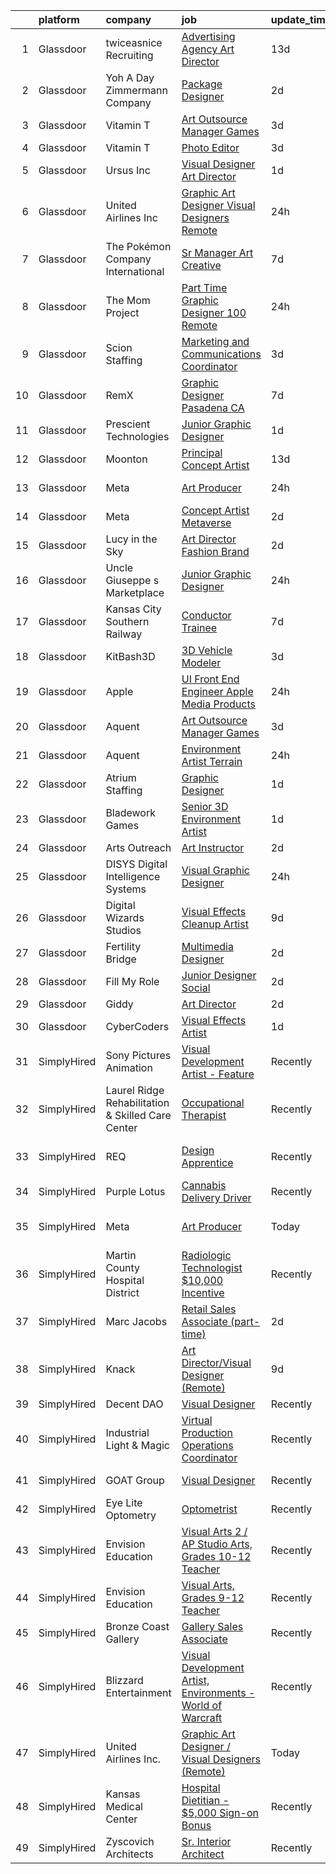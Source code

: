 

|    | platform    | company                                           | job                                                                                                                                                                                                                                                                                                                                                                                                                                                                                                                                                                                                                                                                                                                                                                                                                                                                                                                                                                                                                                                                                                                                                                                                                                                                                                                                                                                                                                                           | update_time   | location                   |
|---:|:------------|:--------------------------------------------------|:--------------------------------------------------------------------------------------------------------------------------------------------------------------------------------------------------------------------------------------------------------------------------------------------------------------------------------------------------------------------------------------------------------------------------------------------------------------------------------------------------------------------------------------------------------------------------------------------------------------------------------------------------------------------------------------------------------------------------------------------------------------------------------------------------------------------------------------------------------------------------------------------------------------------------------------------------------------------------------------------------------------------------------------------------------------------------------------------------------------------------------------------------------------------------------------------------------------------------------------------------------------------------------------------------------------------------------------------------------------------------------------------------------------------------------------------------------------|:--------------|:---------------------------|
|  1 | Glassdoor   | twiceasnice Recruiting                            | [Advertising Agency Art Director](https://www.glassdoor.com/partner/jobListing.htm?pos=117&ao=1110586&s=58&guid=0000018290d796c5bcd5f8cbd26f38f8&src=GD_JOB_AD&t=SR&vt=w&ea=1&cs=1_079f8097&cb=1660287424649&jobListingId=1008037743719&cpc=39A4E8CE329AB187&jrtk=3-0-1ga8df5n6ii1f801-1ga8df5nj2heq000-00c98e8fa3648e20--6NYlbfkN0AIiLXtwtv0BDns9BiY4ItblantFozdL6jLmLxNvS8mvn1ldsy0jlMz0zzKQLMJlE01Mg_fVyKu5_k4U0AOrK2-KBYE1oiYSgPKMhJ7BB5MjsviJVvmyBhK6_U6xHLO_PGk0yWxUXJgKwwlNwq4X7Id9IxDjc_cg1_fHiaU7oQ6Ui8lMyFnavqrhbsgu-I6rejo_Z3qx4kILq40TGKMMq3Zqa4qssC7Lz4yGDSlIn_viz4oZqfvt_lCT0nKtoxCpZvPdpZfRmH6N2sECbE_SlTFOborV_jlTXheI3LZpJiR8dGcDKuZjwz-bsnVSL6-p7nZoCF1drrNjQVEGmYUwdEWyKs4wELlSn3x396rthzUKzvhMdiRmUhqDvIxyUIJxgTHluX5KDSLRQVj0UhzB61p4Kyj4KuOZd80ZmoEWs3v_SgGS8M6sKiWfpAE8HRJOBmonIKmCBKCv2Pft17iUZzM5BNRWuqazOORt4uUHXkNDZgGXCb7sRtnscP26Hl7v8_lQ2fKeGFKIk4cPchHC9aktZUGKkLPLe4%3D)                                                                                                                                                                                                                                                                                                                                                                                                                                                                                                                                                      | 13d           | Atlanta, GA                |
|  2 | Glassdoor   | Yoh  A Day   Zimmermann Company                   | [Package Designer](https://www.glassdoor.com/partner/jobListing.htm?pos=119&ao=1110586&s=58&guid=0000018290d796c5bcd5f8cbd26f38f8&src=GD_JOB_AD&t=SR&vt=w&ea=1&cs=1_5d7fbcf7&cb=1660287424649&jobListingId=1008063507161&cpc=1160948BCBA38B5B&jrtk=3-0-1ga8df5n6ii1f801-1ga8df5nj2heq000-dc7e1a1397b199e1--6NYlbfkN0Ae6Qmv8rNb3d5rEsMPL_plhvilYeiJERi7JqghURwQ9bq2mHgMGRGP2iYP1nqVQ_CAH4CA0v5ImKACkfOVwmRt4ZP_yKkrYQvG-WgEjznhn_VDpWqLt9aNw_v_TZNj6iwxRLgp22h8quajIuiYsucJZtbTgOZFKvuC8jT-JHljWHHK7U0zAEt_oqtECmpyjduJF57SKo8hIm_c2vuxdWYSvpJYAjyjmZhPY9Ga0QQbATVcX95Vs-15_4zqhrBPjLxsQ0wOP0OwWMOPnUAe87zm_XRdgqhk280xkkqGqXBo_au8XydLzsonucfxfeN7VxF12_hFsE84SA9IZkBACVyj2BkJHTXKJYJNwGAaMpw9Aw0dMVTK1dyK2Q62Bd7_0YQAgJbGz9MlwPx4bTAqEpp3J71tpIzPKcAQVdJlqivvOf1sKVUHjQWZ3kyJMGYaaE-SoD82W6ZTBKomub8-DZWopq50UvWHBs94_TrdSpojdw%3D%3D)                                                                                                                                                                                                                                                                                                                                                                                                                                                                                                                                                                                                                       | 2d            | Burbank, CA                |
|  3 | Glassdoor   | Vitamin T                                         | [Art Outsource Manager   Games](https://www.glassdoor.com/partner/jobListing.htm?pos=124&ao=1110586&s=58&guid=0000018290d796c5bcd5f8cbd26f38f8&src=GD_JOB_AD&t=SR&vt=w&cs=1_041d6e1d&cb=1660287424650&jobListingId=1008061068228&cpc=334ABAF5D42DC775&jrtk=3-0-1ga8df5n6ii1f801-1ga8df5nj2heq000-21c5ffe527b80306--6NYlbfkN0DMrcEu7yrtATojKJA7cEzGQ3FdRGWLh0CZQInL4ECGI6k5tN82kdM0OKoro5eXmjrGF-Jw0OMVxs-gr_y1JsIWFMXRKktrHRY5XYeNPA_VGrkwdvqV1pmQBbCjQPgJxmVO80Z05Yy59AMutwXgxt022S4Ql4yL60uU4Aw1Rh4Mnaq6jayL71KRwX7FhWbex9XpzdmliLLS-VGsQmeSAcOx9FCJ0lJMsxwnaJZzA5brcqU8A_9c2LIHKmdKUCtaOEBCjab43LceSMwPs3y_2r_xw7B_dJ6K3km6Wa6FzjE4EG_LTnaSRjirT2wCmQcwsFU3PlDOyjHSEgrWZmrPIEwPd_K3o3nIpo4C97ASjR_KlAAYhXyTHnPJ7gywlzio6iriPekXh-vWYV0viEMk5lubVMlFr5Ll49jd8ZCE4lxNJi0twOpvBeCPEs7qqMZw4zNGJMHxWyLZXEF8B0_ydfPRD-mRHg9nVvs%3D)                                                                                                                                                                                                                                                                                                                                                                                                                                                                                                                                                                                                                             | 3d            | Remote                     |
|  4 | Glassdoor   | Vitamin T                                         | [Photo Editor](https://www.glassdoor.com/partner/jobListing.htm?pos=122&ao=1110586&s=58&guid=0000018290d796c5bcd5f8cbd26f38f8&src=GD_JOB_AD&t=SR&vt=w&cs=1_15c12964&cb=1660287424650&jobListingId=1008061068238&cpc=334ABAF5D42DC775&jrtk=3-0-1ga8df5n6ii1f801-1ga8df5nj2heq000-874afe6cf91cccfb--6NYlbfkN0DMrcEu7yrtATojKJA7cEzGQ3FdRGWLh0CZQInL4ECGI6k5tN82kdM0OKoro5eXmjrGF-Jw0OMVxg8Afij6QGCv8rOl_5hERB7E-cEdOhJDpHdWHsr8XV8aon0c51D7KI9rCBIhWLdNvq0M6HIeN94BXgR-uxB7A_HEOuiK45prPD3cf5t7jxt5YwAiqHWW2d7XCLJBxP1u1iCyGg-hsDmjkyLdUmN1hcrrHBv2QBIaLrK3bk9YrK0IYNCDQuHAH46KzwGrt79O2mZ-MeXIYwvEhiHWYWhJkdqMX-f0V5UyvhVM6IehH1ynuYx122AJ_NMF9aP_Kxv3Uq-d-D2rgBgBg9is-uBkYxK5SfuOj7BxmXDD-38T9gVHx9Z1iyb_QhuE5pZkCS6nstR--Fcfna6noohTeXRmz9LOh6rjT6iJcZSu_YpxNd6Fo3wXdncw6sshORP98-kOTzByrcqqleYz5myvOMbYFb8%3D)                                                                                                                                                                                                                                                                                                                                                                                                                                                                                                                                                                                                                                              | 3d            | Remote                     |
|  5 | Glassdoor   | Ursus  Inc                                        | [Visual Designer   Art Director](https://www.glassdoor.com/partner/jobListing.htm?pos=112&ao=1110586&s=58&guid=0000018290d796c5bcd5f8cbd26f38f8&src=GD_JOB_AD&t=SR&vt=w&ea=1&cs=1_a40aa515&cb=1660287424648&jobListingId=1008065843940&cpc=47CFDC01B3F81FAC&jrtk=3-0-1ga8df5n6ii1f801-1ga8df5nj2heq000-4625bd54921741d6--6NYlbfkN0CT8vBT9H5mqECx2dfLV_FONLPDKpIRssxVwtj05Tmm4rA5I0VNOPdM1oYsK66ov5rR-0llSTGPp7A0MuXqOESjJOYDoyszYhL5hevKc6aJI-8zFdopCCHYxAjiNc6fCTmDxk_9CQhZLa4Mjo8YTYTXE-rjr3tqI_e9km63Kf_7W1EAsBZqyC9tu-dSHS21xu6IwyIOmZcKwj3yFswXqjAWZIJEbZKyTYJrAI9B_K5P9tLEhWFIvRIZtVujLHGW_yZZIdh5ZECQF3TOlpjKUNlamMzU6Cu1iK0o-uR4R5xydMxXG-9mwJX2yGSovpWot806F-3Or3B3kzlzmbk4pLrv-X9Xb1RT_LUr-yTrIjpqRLMB9gFVetqYP51CRqwrlCYxGSHPjYsO_yzuNGBwlUFDUWMQcGyK34vIZkE_9znCdVZKysAHUR5d30XmnP68LkeeVg-a5NQ-OIaT60UR312s4kDfxgxTLVf5604FL2FAm0gHQQUL3JnZ7BIeP2zooBilf8BtF6LD3IsD8YLSGz6MwJHxhobyqMC5OhrYL7Y-uSlgTfsz5g3KNaJsN5uqw_nVLfnfNBWBjH_3eqVDOxK29pKnSCsIzSeH8F_8SVv9vWZA1N4PqryLxafISZkBU-BC2g-dG_j353qpcciIi6hFpp58D9RzkqPM8JOq9d6XrAKgtAtWByI2dVyewoViTuXrN09Xg5dQ2KWP2aBb1VFxD5Xbk8UvdhtDV682fRSrIwyczWzk1R37BylMp3NHEjDDgszerOBr9Voa8ZbeCoPfcWJxbrMaBdSezKtOjzz9RT2Y7iT2U7FhBYXbG_YyUZzcWi0ZzpzdmVc9QRjh8ci3xZxaM13qaEXhWv_3y7EOxQBlTMifgoIsXeZ9FLFr7tuTDe4EKYETe4gYH5XtrE5FatPRnklRglTWE3nqujIZ0hoQpW5vzuwyqbhUFO12VLbNN1rjHALQhdS9gRfqq5nIJ2L6PfZNPvM0fEwld1u_U7GnImm5FBbH-wgoXh-Em8o%3D)                                                       | 1d            | Berkeley, CA               |
|  6 | Glassdoor   | United Airlines Inc                               | [Graphic Art Designer   Visual Designers  Remote ](https://www.glassdoor.com/partner/jobListing.htm?pos=128&ao=1136043&s=58&guid=0000018290d796c5bcd5f8cbd26f38f8&src=GD_JOB_AD&t=SR&vt=w&ea=1&cs=1_fa7ab05b&cb=1660287424650&jobListingId=1008067670253&jrtk=3-0-1ga8df5n6ii1f801-1ga8df5nj2heq000-d42b3a0fd846792c-)                                                                                                                                                                                                                                                                                                                                                                                                                                                                                                                                                                                                                                                                                                                                                                                                                                                                                                                                                                                                                                                                                                                                        | 24h           | Chattanooga, TN            |
|  7 | Glassdoor   | The Pokémon Company International                 | [Sr  Manager  Art   Creative](https://www.glassdoor.com/partner/jobListing.htm?pos=109&ao=1110586&s=58&guid=0000018290d796c5bcd5f8cbd26f38f8&src=GD_JOB_AD&t=SR&vt=w&cs=1_5a47c2b5&cb=1660287424647&jobListingId=1008053770742&cpc=C891152315FA1AD8&jrtk=3-0-1ga8df5n6ii1f801-1ga8df5nj2heq000-579e1f21924cc107--6NYlbfkN0CsgUO0V2fSZxJANSxJiftVXeq1wpG4BxYFHzXoW0hPJnnKXvOitF3aOGGKDfgwzkQdk2jlmXp09wnn9CnnJb2WVP4ytZ9SPtf_VdGPE3FDa6oTvbYjF2CJamC3aezTsVi75tMGDDynbx_NBcInGV_KpJBkZjS89MSN3wDJN_cQdh7VJXH1k-BGeiNickPnC27FXOEt-OrTpICtav_b0vTwI0eS6bnnwYfMvs9Y4ErrYEfXDax9ST1IQsn6ajFwkrIA6juGg_YoAWvwlJLmIJb_6oK3QFPOlmfGb2etDjRD3VLmr6UW8Ae2xwBg6cI1GMTxrJim10subh_90Y6EX_TYWUzaKdlMID4qsMyMK2Pww_h_22L-qr1xSW0EGpaM8tMx24nTzNPGb41eszjtEq0b5Djp8MCI55-2p4l9Cra-MpPAxYSpYOLSkThLi1m6hu1fQJBK2rO7GuLu9A1oJOVnUrm8NQwAzSbs5q43Dih4pvJHNW7xdKMXFY93j4_N0zUQ6SV3MaSR1M-i19BHuNlt8VavAYfLpbu07FcRxkORkNeIYBJMV_nXRHu_M4VEByAWtC5lka3ee3IV3zlE8LmFDrYXz9hcKgDAGkPfWG81ZWQOpAHRXJaaMob5U5JD63Bh-s12Muwl9hZj1UE_xQHBSPSaO19BNrJGhIbsmzWkRJkVQBtqOLqARf9sKYn-1x6p-uD7fFkbRtiQQ9xmjMx7TCyfO2Xn7m71Wsv4wWf5tNfu6-gUxArD8hNGY5NGnRASHtNonCUk6GSe6P52FWhReOQ0rS4jXxVJCnMto8N9hATDMuukqOkW6HMdOs53na_rVFc7QSUY41d9ygimiG33g8qDMXXVdLSCVI4AoJUATM4kW8ewWH1Pmy_i2p_750xfHJNB5ES1PQ_uBoLvcOXqoXXTQ9QQzznsg0BZQdqUWA%3D%3D)                                                                                                                                                 | 7d            | Seattle, WA                |
|  8 | Glassdoor   | The Mom Project                                   | [Part Time Graphic Designer  100  Remote ](https://www.glassdoor.com/partner/jobListing.htm?pos=107&ao=1110586&s=58&guid=0000018290d796c5bcd5f8cbd26f38f8&src=GD_JOB_AD&t=SR&vt=w&cs=1_f1361248&cb=1660287424646&jobListingId=1008067657395&cpc=C19BE7EA145E205E&jrtk=3-0-1ga8df5n6ii1f801-1ga8df5nj2heq000-e61e7cc1126e62d9--6NYlbfkN0BDp_epf89aHDQhKpPegNJQ_ldQpEFZQsM9OcONMGxWx6pU56EKHF58QjVdAUvn2gWvOZvBTv2yW-LU-1D-h6sJqk9PZEhgMGCg2UJ1DDRA8SVtCNu_i1CSLTDRV-eDJgsxibdvXJADl1snA189JHqtYhQgG4VasDvifA3_j2f4HFjRiTJVnOhfAys0YVdAxUDVtmk2notINsAiCxKwMPHffGf-DWIZs58M4nMSXakzp_LxZQOYQRSbbMprgrpNZv_urwoYOlBPB4UNYYmTdFqOEEEW2b8J7RwFv_FPF4tvMliVWEOCHzrT4l7KjFOLIChF8KpUkUdkBw7neW1r9rh-bVoC8tdVkbQQs7k25jmQfeZO_eVRZaRdIRMTSUAhQ4C3LrpSlHz_wP6Wg3SgoiL8RNwfPxcSpgZeoW_VxQIXCnboWnzir6zbKsLQDKhFwUGDZGbhPJTETwRhsx_T1IeRYlrj9yFIyM0PCEHgwgSPvgM4t_D3V1VZRgCYV4rO5TpsGSx8v0JxVkhj0ZYvHMqYiGP-G2umyW1QgBWu1L9QC-7kJ22K3UW-UTyf-II8TCtTdBJabJdDdA%3D%3D)                                                                                                                                                                                                                                                                                                                                                                                                                                                                                                    | 24h           | Remote                     |
|  9 | Glassdoor   | Scion Staffing                                    | [Marketing and Communications Coordinator](https://www.glassdoor.com/partner/jobListing.htm?pos=120&ao=1110586&s=58&guid=0000018290d796c5bcd5f8cbd26f38f8&src=GD_JOB_AD&t=SR&vt=w&ea=1&cs=1_de493186&cb=1660287424650&jobListingId=1008060633181&cpc=4F748F1840550ABC&jrtk=3-0-1ga8df5n6ii1f801-1ga8df5nj2heq000-587d42f101cd9758--6NYlbfkN0AxNjU9wWOnkzYrjpAN9mGGJnqCtvXlnsxswceXA4p8an2D04VsVZ0tmrQH_vfnp6HK8izQLwFoafjXSKfsbPHmGwD4EU4Rjklv1TeEXyU0KURcv0pRMTMG68MVr_jyuJLyKksGis0fpIR8iSkSLEs7C4L7QJBdIAzRQLSaYZQmfsJe7seukpmz30UO4VH8VxDwY7nWjQlfi936fExusotNzGOz5fwaMXXVOdDTI12F6mrMnBMrNsrlMOLRw-BVVuAZGiXnA-zd3TgLNtt3bvRpkrbIb7BYR1NjO0DCJSB-wkTETOybCB24O5zKnO1vHGvLbBe5a99XM-cabcbmekRx6jrWrljCd-hVfPkVdcXMLGKgU0y8vvJ2BKvNzfHR_bb_0w9tG56xkKe9FO6-pbaN1z3MUGSnTXLKS8TqIX2sy_uJapkvo0P0XvqaJOrlrNlLU5pcYU2JXbBp7eFt-DTG-3D4YBtjG6vv0yd1pV63fFFrp1R09Ap2vIC-pwgcC_Ki1-lb_MASdoDDtqiMTCkT)                                                                                                                                                                                                                                                                                                                                                                                                                                                                                                                                                           | 3d            | Washington, DC             |
| 10 | Glassdoor   | RemX                                              | [Graphic Designer   Pasadena  CA](https://www.glassdoor.com/partner/jobListing.htm?pos=126&ao=1110586&s=58&guid=0000018290d796c5bcd5f8cbd26f38f8&src=GD_JOB_AD&t=SR&vt=w&ea=1&cs=1_067eaced&cb=1660287424650&jobListingId=1008053779643&cpc=3BA4CE39D5B5DEF5&jrtk=3-0-1ga8df5n6ii1f801-1ga8df5nj2heq000-a96380d7bc73dec3--6NYlbfkN0CuHSGuDApGVPx9cXRLGO-izRoRBHVZoe6qYcOHefrkjjayppeLopH22wnTycBj1L6LXrLqWTTJdDmGnFVSEGp9IhwGEdjt4AvdVwwUogM2B-zwsEoC0u5CGbge7Ca52KXjHZ-uRiV6o7wx6_JAg2eUiDFZoI81J6OhRRkLwv_7_RYUkxKPEcbKrrRUul_xIN1L1M_EW-WtVDqOO0v967jUwtYpVuwSQMyN4JQ8DmZZAmLCURXSYFjs3Bkxfq9kK-k7uxrXiG2JJUqdgBkZTuSvvkzFH0aZ4isTCzC1xf18BchXnhHjWeRp3jUrWIDeSTGp04DhrKXSI3mk_AJHz9AbmcCTWI4QAjRBfiiSx7BpcMpAdkv-UisHXx3JtOEOsOXR3Mm1FeKdJDExk49uDC51jaEKmSGUOPqkM1-SVl4giA8Zlv-HaZmRqLVG6dmvrkeLevM-qoRn59HeLFqmVhIMPGM5K2Q3GVjyTIln3HvppgQvf9cRnCU-yUusFh8VQXxboAoDKwlCokBfP_CHQiru6raqOhVrPrhHgqbZaNVkUtBdQr0hlNSOjInwb5lDIfEVjbV2LOe8-7xwno0He6X5do1wlE5Ikrn19w2Fu7OVkfeSfJWNe7rxjqCwUx2Jx7kkSnqluq2hnA0XLqxRuFyqllaImaPjlVYIm2meAMqi8CHgyJ47Yi6pxI1ILi-LaRC7o_8vAc40DO_2rq7xp53e6ThfQEFu37UG5x-zANJAAFz2qDhfZQJiS095QTJe3o1adohzwajsfbgcsPA5K1RahSp2sAp4W0C-B05Sk5g7MJLaWe_Wz8yBCLgKyDpsFGwlIcVcfAt0DC0g1Yn4NdN_)                                                                                                                                                                                                                                    | 7d            | Pasadena, CA               |
| 11 | Glassdoor   | Prescient Technologies                            | [Junior Graphic Designer](https://www.glassdoor.com/partner/jobListing.htm?pos=111&ao=1110586&s=58&guid=0000018290d796c5bcd5f8cbd26f38f8&src=GD_JOB_AD&t=SR&vt=w&ea=1&cs=1_f1dd3ceb&cb=1660287424648&jobListingId=1008065555207&cpc=4B86475FAF393599&jrtk=3-0-1ga8df5n6ii1f801-1ga8df5nj2heq000-20a8b7ea5bb5a057--6NYlbfkN0BHIfC1zsKGIu0R3teaIu8liT7fbRNLaQeDQfcPJweUK16HKW-DuQbys6W7MN6ufdClfpkiGcc6Z1Pf4rOO3bnKLiN4hUqfU7clDF9dTlgfsyaU-I33TyhuYqB8_UEMfjyF7PBSHoCTsLNmn5A8K5YRzAE0z-LBJTxSwWRTW7V3QxduosCc7RF8OeJWyym_1Kl6X5QT4DDiUE9g6nU0ePZtrStNhl3d73L1M6JNhe8KQrpltqw9gZqciW72tyGv_7FjKbYWEE8Xq4aRZdgQHj8J5vuelb_8JA1rwUEEE36_wArgnGcZYQZ7ff6zVr5fDPokSGuAflcnqewAB9lv6pb_2XkAcxcoz5QPvyVL20XYr92pfnn8rVOGqVznQ3FnCrU1FzjltAo1aPsvwGtxpjHkza6VTko5F_6xYA4gbYCif0vgbUteu0dWO8lqpO-RKRj_ywoIFBNY2L1Zh3pBZ6Rjmxj25ZzkXV6ASdgGmk2IcODrhI0b2yGzL0znfNjGqxQ%3D)                                                                                                                                                                                                                                                                                                                                                                                                                                                                                                                                                                                              | 1d            | Dallas, TX                 |
| 12 | Glassdoor   | Moonton                                           | [Principal Concept Artist](https://www.glassdoor.com/partner/jobListing.htm?pos=105&ao=1110586&s=58&guid=0000018290d796c5bcd5f8cbd26f38f8&src=GD_JOB_AD&t=SR&vt=w&ea=1&cs=1_a995ac55&cb=1660287424647&jobListingId=1008037977339&cpc=275B60D2C545FCD5&jrtk=3-0-1ga8df5n6ii1f801-1ga8df5nj2heq000-b627758050151c29--6NYlbfkN0DeXU0vMxLyKhfauY-dgUBa_3v1DHLtGGo4EP_Dl8CiY3vcLdlFpMXdRzDAQlBGpyhcApbSIKo31loqiL9uORrHisXwWaqSqxxt5YoWq9yAHqMwm2XyrNkl06C1VTLNZUimyJUX178AGuCmKE14eUYgEQaXxgb3OFQSGzpGl1yXoksOu0I44iBmeWGC7AhxPWHt76ujYFFcA_gkALLypjYTWmO-0JK6nStzp-B9Oz_cEXhXomXLxqDczh_BRmxJqhz_PUaIieTVqwt-tFdwZ3GHYZyGDr60CxQrhldUhNM25GJtURdSwyzEiOIXh9l2ztgnFY-iXHL7WTmI09Nmp0awXrewk991GXkfwzII7inYFAtG90Cg0FAOzWMfJcKfZmjvR2CRJN9crbNS1hBJQZxnbe15QRtNTZ4SOuoeI4A1x-oCoybq79bm4VYCfJni0G8FUXxbFlzkVHMiCmf0ZJX5uTy8oJR-6UH8-PZ2OQ8BZQ-s7LKL8Wz_i06PubosAhBvDrf19oQH6g%3D%3D)                                                                                                                                                                                                                                                                                                                                                                                                                                                                                                                                                                               | 13d           | Los Angeles, CA            |
| 13 | Glassdoor   | Meta                                              | [Art Producer](https://www.glassdoor.com/partner/jobListing.htm?pos=104&ao=1110586&s=58&guid=0000018290d796c5bcd5f8cbd26f38f8&src=GD_JOB_AD&t=SR&vt=w&cs=1_b8fa8ee2&cb=1660287424646&jobListingId=1008066993512&cpc=84DBBAA61F05C438&jrtk=3-0-1ga8df5n6ii1f801-1ga8df5nj2heq000-e208a991046ac7ba--6NYlbfkN0DYl4UJW4r1Vl7FEn6T9F-rD9lpC-0oMJVSiWjK_MGUd8e8cHXcpv6KPyjLHZEfqkUe-DEG5DLncTmYwxuOXKuoGzuJ3qjZWBccbhZcnmECvd69I7XTAeskaC2JwA3Jv8WBsRw3U320semhx4nBrt0e0wVUoMXupSE2FObIgonRxJSkZTyQz0W5j7aTbPhj8zj7UTkLEzQ3T7MIM-CZqhzoJBCfKKWHYSLXdOnhw_O9Q9UE6YA5kvbzGST8_CZ8N6JUozi7jXFJciR8lM3H97okOw0HVOtRe4BKTC728h-dgQ-K-jskXacI5Z_c5VyDfkpKm48iAPbS177_O1WUfToLEKPy_pf8wThcXSh1bml2s2lhtc6jlDaQEumh5RwJd5h_oaoQzeG3wTyFbYBE3FgPL7OyF-RxiwSyrvnGGEKjkOzhXX_rZDDChmJLkEBd80QQK3yt_pK6wD7-o4fOWnSFPVwpaC3g5XVnfPg0nG7woekeNFOf0MNdarG_PXax03y6fHW76V4yk05ohz0W0xj2k8u1oZBDxXqteOBn0GYwSZ2gpGr9PNEZ4UWFbP-D6mE64-vVtZwGX9zi1iytIopF5g234D9n2aPXh7W70-pXCLcfRGVNzkAxGiUmEHlRamcOdZz_lbsCyFi3Kwh23TFQsGk5ttl1VUssnKU8xC81gzYW5Yt2swHcER1eVVZS_R25dDOqao5HS0HJZ6ecHC18bMjm_7ag8lP03jaVqteV_alecCBoTspMOhujpwEcXDOZIUbq_ga-cVUmIow-NjTsM4Mz0ocJpEjQF4Gp1ocxgx4-_gAgS3ynq8yyqalF_MCKLm3Fdhoge3iTAT40ifM3Dv3SAXucSx3uQ96459rFMZ6vHCOSeoomUJGrYvcjd0LdzxoSUD6vnIHZQet7sC7EqePrpF0FAR3Ft4CfDvZo05W7zrpVfhypBHBsKhjyxqhlkKSdyVsnzJjiCRARx_JFYqpM1rgZSOQGssVGeddvfM0Ahu13igiX-IVyaH1MjozqMfGXDOnY3XRvOvfh7A4W4Ho5sHhUwxs%3D)                                              | 24h           | Burlingame, CA             |
| 14 | Glassdoor   | Meta                                              | [Concept Artist  Metaverse](https://www.glassdoor.com/partner/jobListing.htm?pos=106&ao=1110586&s=58&guid=0000018290d796c5bcd5f8cbd26f38f8&src=GD_JOB_AD&t=SR&vt=w&cs=1_9c5e0f11&cb=1660287424646&jobListingId=1008062809203&cpc=C891152315FA1AD8&jrtk=3-0-1ga8df5n6ii1f801-1ga8df5nj2heq000-21b4a9c53fc00ad9--6NYlbfkN0DYl4UJW4r1Vl7FEn6T9F-rD9lpC-0oMJVSiWjK_MGUd8e8cHXcpv6KPyjLHZEfqkVUDhkK4Kfk9FNDVhCistG_1PasObYFA1LkjSV7r4mwKrDPv6XzllAehShRQV7DTwK399fCAM-OYpZU5BTi8U_JHL4MGo27kKcJf6pmXn8rbG651jinxQQ-tkIwtQdXDwmHJHrYWOuNrC7WaivWoesvvbDPc1kHNvpGn5GPowAB6yvvv2s8Z5aNtKu7K1KRiNqcJQMVApb9DnzrZop7pr1hTnbZYMLYdJr4wmASMV3GYX3m_wLZZmi2tCz-whY9duhi2j29GvH3pN7tHp1K1ept71H-09SGuRV_E4gPztLj7FpJrpln3vlQNtxpcE1DA4MEBGb7ykD1hRsWU8bB1HlmpycAsEUxY5nxhaevbADT4WUFE_2RLaQfd-La0eRgnjHlJ5sBIqnGy0B77nbrDrotF_kYBclPd8nV7435DnX9mDbaLDQe9BpJdyiBqnTXptPO_BH8B6fKTcuXCxW87r1gz9QFOA25MwekDyMnsE3lsAssfYW9Khz4nwjWDWzuHgZyr3Ph9OZgQFClu9JRQHlxC4FDgzaGTwK0woc3I6RYhXNGNpBYwczHEOkBS66WQZF65ipB_eOrmQbQJefQMTaovIBGHWdIGEWACbdc_zUBQXOW913EpVTbOUiJCC-GgCsaARtcO74mD3mLDb2X6StVEJCYIYGHuYqfIBcESgbANK6g12kTakcB2zUVI1mfpsxr8aPHRw5OrWETUaDItwWWwlCU421xtYnTi0acfxXi5bZKjtaxpUfYQE0AaX7tvK9BKAxX8Rx2I5Y9sMnvNH19Dm9nmbwrEoTRgnOSRQX04mVl7RPGmRyJV9F-bnP801-TxBv5LxRwWCASwQ8Wzz400vYARo92s5cqWpiZhju2NBMF0nYGiKvccfq1vcRsJmKDnYKcmyTFBZ7tREQhqhXpjfU6gvBywG72ajClkxrTwOidCHxgABofDpritrHl8sFYJ68Iq4jki4GMamxIz5gkwkCUdPekhl5xJWOOkwAsb2FH2HSrrMd34-3V2A3o9_A%3D) | 2d            | Remote                     |
| 15 | Glassdoor   | Lucy in the Sky                                   | [Art Director   Fashion Brand](https://www.glassdoor.com/partner/jobListing.htm?pos=110&ao=1110586&s=58&guid=0000018290d796c5bcd5f8cbd26f38f8&src=GD_JOB_AD&t=SR&vt=w&ea=1&cs=1_735e1bb4&cb=1660287424647&jobListingId=1008062971005&cpc=82B3195DA92CAF92&jrtk=3-0-1ga8df5n6ii1f801-1ga8df5nj2heq000-d6904d2bc8edb1fb--6NYlbfkN0BHIfC1zsKGIu0R3teaIu8liT7fbRNLaQeDQfcPJweUK16HKW-DuQbysso19HL4IJoloMKvyR5bk3N7vMNd8ePh4bKQLJdpd5l5mBMO2Ze9deaDmHrltOWTCusLzEkqdNIGc9YQ-KlxVd8V43_1gYpWTrqHa0yBpNcn36U-AnmO1lk6kE4YIKaU6Adn1BEhsnFwxLNXNbKBZ3FRn446EGu2NATRdOYuXvgvgpCwB0ShIeMa4T08skdxGtPiHj5BNSVqYLE33r7i2q8aWvt6khl4te4rJjmTseVksLs60mP2LqqcU7M-HMFnIFs8XTyBpHyVGypsSIfJowGkA6vNwaw-C4nU3-8P_HPu3kwBQ6FFNEDW3Fd0Es4a1_dZPw4k8VVAI7eHcEkZ_Ei9BqB4VLpXsf6ByYumsHHHfHqqercIVvkACP33mCE7IEXcZKEmtSXx7syZXQ8i06A5hZ1Qhpnxk-Jdk9ulfyj6RwdwmQPmPHBes0P8_x1fEXX56-YSIbbnlNzUPuxSOA%3D%3D)                                                                                                                                                                                                                                                                                                                                                                                                                                                                                                                                                                           | 2d            | Los Angeles, CA            |
| 16 | Glassdoor   | Uncle Giuseppe s Marketplace                      | [Junior Graphic Designer](https://www.glassdoor.com/partner/jobListing.htm?pos=108&ao=1110586&s=58&guid=0000018290d796c5bcd5f8cbd26f38f8&src=GD_JOB_AD&t=SR&vt=w&ea=1&cs=1_6fbe78b3&cb=1660287424647&jobListingId=1008067162942&cpc=B576E40E3A51D23B&jrtk=3-0-1ga8df5n6ii1f801-1ga8df5nj2heq000-bad2bff7bceb2199--6NYlbfkN0CGLrabYYuemvwgt_yQDDmOXwhhrXeTIr4NICh32A2LGE_SPRuRCki8bGu_zSpS0vaW4jJXX5ceQbqBMMGJL1QDxx93F_Ificl0bqQ5lIVJD6E4fxRuxyEdJInyfmNIE5qhdOKBg1Tg10bVl6Z0UzIiK4cKHQ8-R4Ci2Jz3gRkefeT4qLAZj_HOW8WrdSZpoFls8Kq3rir3laucz7FaRNsP_l6EjU9et5aP7TY8r1K4ZfdZcdIjYFbJ92Mkf5t2RcTyxHbkwkYdH2i9XsMLJfa4IVjpOevqpwJX9HaACX7nQ4-Fi3g122XDTNjhxvLuiREqqDSg5bkv0uGjMk4bQI9e_N4Kcor6g2ycPGUo8RxFF8ya8f4VHWNXFbPw33d4dFCIqvVp2KWQ0ewa2xYvVTDK16gRvbYHDSoEvM2r1a4j5GKouGxW6sinKdX2QTtSm7jQVGmI4C7tRvveYvywB0CEnX2eN0mSsOf6N7MFhAvNFdD9px6y_7JBvfDIA9h7_XBA11xwe6ibzmP15L6DD9-L)                                                                                                                                                                                                                                                                                                                                                                                                                                                                                                                                                                            | 24h           | Melville, NY               |
| 17 | Glassdoor   | Kansas City Southern Railway                      | [Conductor Trainee](https://www.glassdoor.com/partner/jobListing.htm?pos=113&ao=1110586&s=58&guid=0000018290d796c5bcd5f8cbd26f38f8&src=GD_JOB_AD&t=SR&vt=w&ea=1&cs=1_9c575837&cb=1660287424649&jobListingId=1008054575050&cpc=9DC6E4D8324653EE&jrtk=3-0-1ga8df5n6ii1f801-1ga8df5nj2heq000-af76c874ff74b4ec--6NYlbfkN0Cr86cjb1_JotPDkNA28EMHa2kQVB3dZ9CMWbhfesnfgTQ1l4OCvR6KLcao1CnJy9TSatHfRuOs6KGMGGFHih7rrOr6p-HX-nCr2D411vziSOH5ZZpQtAeI9Y2H5OArtZNS-U8ztELJdMq71j3MnaE_SeodC83SAm1nZ_QfzL0z98QwGQ64iMplUTudq85fKbKew2epE2St9g1BNa-Asu1DfKvGnx7A1WEejeA6VK8x2Ieo74fVn5_t7q2VhPdmo-rf-8ZAsmPKjCHMofS0mtGP1X11lsoLWQvK7Cotulkc89MICv7dGUL_Coy0sHdUk7z5rsLmu4PbpBOfZDa_uQN60brlg-ejoEvnR-7Ql6sMG7V7rM1DQ1kKViRpyVXNB76fVR74-EndvhAJQdJzJwW6wclTALKxL1lpQbODOvvNwHcJFixc7E6xQi3qBmbTLRPCSoGT_1FuXaohKQ6tA-qtuTTeoNDel1z4O4n0A80Bww6vbrXqViMHNtBzoSX9sWpdJjaKIjHBbNDLZU-co0jxNsxRo3fRGI36Q-fFucb9v074JWM0ssflg_DUFMyimKtlkEwSn3DdfGlrdqfCuRbBiSIn_DA5wq1CLNb5mRzqRJ_BgHwoiT46ixzd0N_Vf3oZIFLEeXXBzJdz1ZYfVBczRYqWaN_6ShyFc3xwEelu-_SxTTNfE1HA-n9dmdA-lD-mAttVCcJ8ipdletp0KOqWOX-i2-uNC6BVcUuyjDC_gs_fBTU7VX2Tpbohnzx2QH5_CcF-s7pFAofT0ur71TfrSadFn80tnuoqqQGuZfekjfZ-HsAamv1W)                                                                                                                                                                                                                                                                                  | 7d            | Lake Charles, LA           |
| 18 | Glassdoor   | KitBash3D                                         | [3D Vehicle Modeler](https://www.glassdoor.com/partner/jobListing.htm?pos=127&ao=1136043&s=58&guid=0000018290d796c5bcd5f8cbd26f38f8&src=GD_JOB_AD&t=SR&vt=w&ea=1&cs=1_df4153ef&cb=1660287424650&jobListingId=1008061372715&jrtk=3-0-1ga8df5n6ii1f801-1ga8df5nj2heq000-1e2b1efa5a11cc9e-)                                                                                                                                                                                                                                                                                                                                                                                                                                                                                                                                                                                                                                                                                                                                                                                                                                                                                                                                                                                                                                                                                                                                                                      | 3d            | Remote                     |
| 19 | Glassdoor   | Apple                                             | [UI Front End Engineer  Apple Media Products](https://www.glassdoor.com/partner/jobListing.htm?pos=116&ao=1110586&s=58&guid=0000018290d796c5bcd5f8cbd26f38f8&src=GD_JOB_AD&t=SR&vt=w&cs=1_b1182cf5&cb=1660287424649&jobListingId=1008066606073&cpc=8795CF9063CD573D&jrtk=3-0-1ga8df5n6ii1f801-1ga8df5nj2heq000-44c9860eaf404cd4--6NYlbfkN0BvKrLyj5gPmtZO9T8euul8TCxuuKNOtzRJOomxnwSEodTz2Bc-sPZlFpP0h5lDivpKXzcROfngb__UahT2S0Trld-8kpSLHcIQoiEqHHpD8mEN34_WUm3IzzViPH6w9VfLnSh4L6EPryAiQLifWuXIsyITT7lwsngeg0vh6nTI5Nv4UBMhcA2Yorl5cllRBbDFIrZCOfW7Fx8JY3OusnedMI4iPhThwlO_gPlVVaX_tfvNrFoc_vjRvaAoIMtdiE9fJfqHNKKkYl8egFwKbz-HFEQaiaZRiux1WtwgJLGUPibfx0cItWu_l5g-yhKq0pmXVD6L5tO1Y5W-CyL4Gps0CSzPKWwXY-QPVE2FNC9GRo3m50NKcQiUdm-W6bq5j7xsx6ROgwEkWJdGyEo6lk1dpnPtlhCbzSvzn3ECLb9gqgivSrcZ3XEqttnHvk4v7jDhrdGgrZ4oFrI-H8kuYJQiz4ndsDQVLO4q0mJk2JWrESFvmwF6RMGgk0BqacN736qXixmRB5XbXu4vvUEcPKM6cdRDVL19Nb6zybiEGzBD4e1hnju0Zc5I7d85kTR_qi0a8s_MAr7M9mSSkXnZCboitwzmFNVPPxpATFRceFagKOPJ6h5-d04l3mQDBLg0NEvt5jUR4WvI5CD9dSwS82sANbwEi_V9LSgO9RAY_8MeRgokfrDea9wfsoXGhq8z5D-dRr33R6BZIX2pQKG50vqjoBPdrQ8kOYvoTWPvnyTZUHGDzgnvC4RyMzQo-qtv2pn6lAUnDJ8KvdFzfE35ARIsw6pB7EtUstGLR8GmEcXSR7-vDPu7QPDojpSR6-rhgQbQ5MVbEqls_uSeavnB5RIhJk9FIxa02enQnopk8h2yYJiD61eLpx1CfQD15bLh6GhNt7KiToOAsGfALftmyV-MfdU0T3CWLVeaukQ75aLWmZMOp9S-rmITuk7oR9YBQhlgS1oEEUm3XsFq_j7S8XGJtkk9ytQlGuk%3D)                                                                               | 24h           | New York, NY               |
| 20 | Glassdoor   | Aquent                                            | [Art Outsource Manager   Games](https://www.glassdoor.com/partner/jobListing.htm?pos=123&ao=1110586&s=58&guid=0000018290d796c5bcd5f8cbd26f38f8&src=GD_JOB_AD&t=SR&vt=w&cs=1_5692c3ab&cb=1660287424650&jobListingId=1008061191542&cpc=C4A69CCDBB3B9599&jrtk=3-0-1ga8df5n6ii1f801-1ga8df5nj2heq000-b5bb8f7e932b5d63--6NYlbfkN0DMrcEu7yrtATojKJA7cEzGQ3FdRGWLh0CZQInL4ECGI9gD0Wolx9R2EDT7B77c2cT8aQg2Ck1Ug447GqiIs7B6VkAbO2SVUFFbOd8Mqr5PlQMzWIfuzUIfWV7rAD4GL5_P_KUgMOKK6EAUES8ZiHe8IZYbw_7yAAyUzE2GyfEnDUu52Um972sJj8ZzO9FqW90ssZqgW8Z996rZUzJPomNSlxegZgvnuY96E80Dvur_5sYWO4wsjNAc3guqlCbMGqZfZfVPm_IP1KF_Dm1EcjNJ5ypc0LcdlLx7mn3Z-Cm8T3AG92IAtrDHD7tQR7-FQtAWYqNrp-og-qzOtfcFq1EcNmmQ-nf0KUZp201w9sSF4aqcfsSi-hlfsn6IcunsTLxH7WUHcXklh3_InDCzCqeRKvsf-pBSmRQriY6X8k83fdyqWjpcUxj_x7ga_823Y8maW195F48t6zUQtmoLDQj6)                                                                                                                                                                                                                                                                                                                                                                                                                                                                                                                                                                                                                                           | 3d            | Remote                     |
| 21 | Glassdoor   | Aquent                                            | [Environment Artist   Terrain](https://www.glassdoor.com/partner/jobListing.htm?pos=118&ao=1110586&s=58&guid=0000018290d796c5bcd5f8cbd26f38f8&src=GD_JOB_AD&t=SR&vt=w&cs=1_f80aad3d&cb=1660287424649&jobListingId=1008067493949&cpc=334ABAF5D42DC775&jrtk=3-0-1ga8df5n6ii1f801-1ga8df5nj2heq000-1d7e30f58d96cfcf--6NYlbfkN0DMrcEu7yrtATojKJA7cEzGQ3FdRGWLh0CZQInL4ECGI9gD0Wolx9R2EDT7B77c2cRf8Z9snA3WEy7pWtLLpBeGDNqIvW2gPLLVkj-nn12dLBAhDrfMS_OsRepMohQztCeMNMWkFwCkAz2sthirrxOVO6mrCPqS4RGIXDBcBqbZAtYYBImYm308nx6-QCgmNJz5xjiF5joZazQ9bmxXtLIjbE8kt9LT83BhODLaEDfb9kd4wg12RPc8wDv6k0d_l5d-O8FCzPlTq3_BJOIEVLOUKnunqGEBSUCx435sU2mseHdN7jpOw0x0OXeGkRlpZi4gHvTZZ_AZQwymDcLyYLb8DgpjnJY-lwKWB6yrz0siR3PRt7VEfwpjWUgdlJak3gkv1DEqDDT-hxRlUzi0UuwDLSEJ_SlceQMfEK2HaantDi4iekALYkEesSxhuqmLD8dVdyJTg40S7J8JEcTRLB1a0NaHf7GQvMg%3D)                                                                                                                                                                                                                                                                                                                                                                                                                                                                                                                                                                                                                              | 24h           | Remote                     |
| 22 | Glassdoor   | Atrium Staffing                                   | [Graphic Designer](https://www.glassdoor.com/partner/jobListing.htm?pos=125&ao=1110586&s=58&guid=0000018290d796c5bcd5f8cbd26f38f8&src=GD_JOB_AD&t=SR&vt=w&ea=1&cs=1_c5864281&cb=1660287424650&jobListingId=1008065899006&cpc=8795CF9063CD573D&jrtk=3-0-1ga8df5n6ii1f801-1ga8df5nj2heq000-6e34295acd87751d--6NYlbfkN0AJVhJRw9wUHBCF8R8adMoLXwMaKLwknIknnYTuOdK23DV61sywQ-0eW2S9AdR6i3eKm4E9o6GwAs97IQM2FT0r5jro1KcRYOonnY1u8mdkQOyn5v69ibI53gB1AFVCSgFyNINxA0xlKyo7vr0bOA3VvHGLVJelbHgig4YXvFqi8RP886Foon4kvOHuocXi_Ilmd12wtTrJuJX5iHEyYTejuJivNGgxCJ5wsbL_pZac1-lFmQFGt3lCdq6DGRJLChxr_3ujZ5LPP1ifGC-Ooj9Ib3Bup3fU9Mg1QGyJExenGzyxb7JiM8zaBUvj-7CGZVi8Lhk66uTRrO-9KGr_huQi4mtwuf8-7nRx8wBS0oCfkObPxw3XA1XqyHcNmIPg_RruzkoykLXBPhj5diTFupN7s4dgTtYdxmhPVwSv0s01Fyq_yVqgUHZRAeSZZi8PzE2Tf9qXyDudM3934kmNyUEPTJHmigz7GZhkCM9ohjSd_oA_uLavcnwW1L34P6AI2VQ5IDewnOoas9e_45p0uiKv9_vWDyGEaJ-RD3mSAtPbwiTn0PQuuWXszmLGEOyNjBmFMJK-Po1-LfISTStuG7AEOp-GMUO5R7J2yd2BLLgzG9E_sBt2j-K6mpaKKdiRL2_fBnnIrUdncVSG7TLpDfsAiDTLvwewKPMOivpT9QGIRJCafIhRrFZ7iN0Yp0ZvqI_MeHHsmFdbylRYKxy1hEXOcSr4HbODmFqJYQrbfs2IPYoptEY8jmQS-Ch2Lm1r_5vP1ftj4O92ZPW985136-LGCTU7zIH6yz278T7ERXRvu2DhK0JgkQVHlyKsd4Ji-HXe8qchx4GBMsIGG1bFiHDw9i_IkefazwJdTcI0_HWqJtMvm3i5rB90K7wO3F3f_9Y_6y1qy8PMjnIpgjjVMpKO2TlZfaFSY9cYtBzAgbZI-M85jITaCPPP16n-9zFjjRDwFPceRJZJoSVkDuF_kkQZKKMYYpQMZYXdHkQ6-EyOVZeR_on-GSobcidyk97isJw%3D)                                                                     | 1d            | New York, NY               |
| 23 | Glassdoor   | Bladework Games                                   | [Senior 3D Environment Artist](https://www.glassdoor.com/partner/jobListing.htm?pos=101&ao=1110586&s=58&guid=0000018290d796c5bcd5f8cbd26f38f8&src=GD_JOB_AD&t=SR&vt=w&ea=1&cs=1_48bc4a00&cb=1660287424645&jobListingId=1008064974115&cpc=B63DE67CBF13A213&jrtk=3-0-1ga8df5n6ii1f801-1ga8df5nj2heq000-e8329beaf5ecbaa7--6NYlbfkN0DzaDHVbxJ-LJZej0v9fk4K-FwNocoxjQ_zxp68kPBvcjL-avehQOke4_dMkfi70v_wGJC8cago462uJJpT2js7bC0hmuaDsLAqWxP7FYbCxFiqBu5goJR3Sup_dBfdrsoRdC5OJx_LCXztDhnndxKb375QVs_Foo6CO7CDl27oVBnVLqdk5SHb3QkjSactnYgoVmdesf5EsdzSzz2vFy4GRJfR2JnmR73cOi3rK9nicNC1gGe5UhPoFw_v_GgVwFMZGPVG0uFLXIHwabdxgFO8tgaVaptcSwpX3rL7l2xVenoXEuNKEfAQlDI5GmJBL9ml3hikbuAq5z-5FyK07HS8-g19kxP3jfahWsPvlBoyKBfLMDEKyUS3kUScmslTC65mOj3_lU75DwbJPRYnYfqw0Kldxy0yUzFSUZUS_QQfRMGbUpb2JUYiPGOZ2jV_jw7UVfqVYVNIPDmV3zHTyY5bVsVAilcRiku64Cq_LGrOAPVmQ0UCQdyVMDHcLIvPn9aioBf03idmeQ%3D%3D)                                                                                                                                                                                                                                                                                                                                                                                                                                                                                                                                                                           | 1d            | Remote                     |
| 24 | Glassdoor   | Arts Outreach                                     | [Art Instructor](https://www.glassdoor.com/partner/jobListing.htm?pos=102&ao=1110586&s=58&guid=0000018290d796c5bcd5f8cbd26f38f8&src=GD_JOB_AD&t=SR&vt=w&ea=1&cs=1_776777a2&cb=1660287424646&jobListingId=1008063263615&cpc=BBBD384EA192911E&jrtk=3-0-1ga8df5n6ii1f801-1ga8df5nj2heq000-3f87f852fa28f3eb--6NYlbfkN0CcJNcNLt4lyRosezqpcl-araVnnmkHN077_a55bdfEn3z5gR_5lGC90Qmj8VVnofWC0z96lmqYHDn8MAW4IG0N2js8AmFR0EeOiStiTDnV1Hdhyg_B2uxmLr4aTzySBtdI1TbjwmZOat67Kn5RAIeIuOVdm61WR3QywiiqrsDYWwdiNdAQpe90pCxo_WgIOzM0EVyS5iIrV0My5usFxnD9vXGUSa_VGsiweSuIgfl5tgUXS5FaZVrNDymOvpvN5Vov6DAbnHFyK1S0r0yPYtAlky_tOXbrog2aBWpRwOSRQJJL1wFShZO9E85R8L-bQYumsEQUvQRmeXXorAyLPDoO_9fLw9mZgByDz-gAcqqOQL1v5AUAv0rTYu2ZRrUM6T-P7HSh0w6uIxeeSx2KjbjiTolDF9BhK79wqaeh39O7kkQihpcvhsClvGbgOqIbC4bUjuMQhxJLeQpQylTKoQB3WPANtKuH-dQr70kc08mqfu32t8eQC_jGvr2bmnPTDOFJy_UW25I7eA%3D%3D)                                                                                                                                                                                                                                                                                                                                                                                                                                                                                                                                                                                         | 2d            | United States              |
| 25 | Glassdoor   | DISYS   Digital Intelligence Systems              | [Visual Graphic Designer](https://www.glassdoor.com/partner/jobListing.htm?pos=114&ao=1110586&s=58&guid=0000018290d796c5bcd5f8cbd26f38f8&src=GD_JOB_AD&t=SR&vt=w&ea=1&cs=1_d3e8ee69&cb=1660287424649&jobListingId=1008066979678&cpc=AC285F3A3ECA6BB0&jrtk=3-0-1ga8df5n6ii1f801-1ga8df5nj2heq000-bfa54f3d82fc7ff7--6NYlbfkN0BTYkY06FZEdAAtNWO-eDAfNklmfZymsMF6eFRONl7rAMN5x_2sHrqXfWPo9rHDxSPL-gkQdzTMwQ0-D25_oGln2zz79TbbK_C230-FCzhnT1VRw_tXWZBnBer76aw3uOJ99XjfngoIQXPklB0VBAdY8TBNf51e42O0CPQWnPEaNqjwsEKn2SZW885FeYlpzqhTo61XjAX8kUL6PhOSFHkgIIT1E7VDDXKPvtbjq9ubtY70zchPYh7sIenEGacDmM04x2hT0AjyBBObErWR6cC9WmaBUKIGMbf6xbXV_Za0sWswoh-0QdrycOkeFU-O9x1mU2g8ZuxShJ34I363A9wmEmXy6HZ-pgsohW2RY9dna-o60-FFHhTHyTjBK9rnJmNlxL73KJId5XAOb70GFZ5kfMXSCIVtKrmMMMz5cGg1UTVCBbkO09CHfZpjJCUwYYJQJ7IQZdEYtoyYKtS9Pm6j6k14Ujt-2WQAutddv54pqgVn8UtvV6D6Y3AEX0tsvoCUJfpiGMk_Pg%3D%3D)                                                                                                                                                                                                                                                                                                                                                                                                                                                                                                                                                                                | 24h           | Remote                     |
| 26 | Glassdoor   | Digital Wizards Studios                           | [Visual Effects Cleanup Artist](https://www.glassdoor.com/partner/jobListing.htm?pos=129&ao=1136043&s=58&guid=0000018290d796c5bcd5f8cbd26f38f8&src=GD_JOB_AD&t=SR&vt=w&ea=1&cs=1_8f1ac2d8&cb=1660287424650&jobListingId=1008047312634&jrtk=3-0-1ga8df5n6ii1f801-1ga8df5nj2heq000-ee6cf7d9fba83118-)                                                                                                                                                                                                                                                                                                                                                                                                                                                                                                                                                                                                                                                                                                                                                                                                                                                                                                                                                                                                                                                                                                                                                           | 9d            | Remote                     |
| 27 | Glassdoor   | Fertility Bridge                                  | [Multimedia Designer](https://www.glassdoor.com/partner/jobListing.htm?pos=130&ao=1136043&s=58&guid=0000018290d796c5bcd5f8cbd26f38f8&src=GD_JOB_AD&t=SR&vt=w&cs=1_e8d21642&cb=1660287424650&jobListingId=1008063862088&jrtk=3-0-1ga8df5n6ii1f801-1ga8df5nj2heq000-e970e7beec997e55-)                                                                                                                                                                                                                                                                                                                                                                                                                                                                                                                                                                                                                                                                                                                                                                                                                                                                                                                                                                                                                                                                                                                                                                          | 2d            | Remote                     |
| 28 | Glassdoor   | Fill My Role                                      | [Junior Designer  Social](https://www.glassdoor.com/partner/jobListing.htm?pos=121&ao=1110586&s=58&guid=0000018290d796c5bcd5f8cbd26f38f8&src=GD_JOB_AD&t=SR&vt=w&ea=1&cs=1_96764fb9&cb=1660287424650&jobListingId=1008063112975&cpc=F41FEAB56D215062&jrtk=3-0-1ga8df5n6ii1f801-1ga8df5nj2heq000-4d6b6d4e0c0755b2--6NYlbfkN0DQQgUeTBZrT3KlCUof17hm4RAPFrBlmwOjRbT7gQ71LTqDnHdX3WjgK5yLwEMcBCF_ooEQYAsxlsvkdbaR2h3Hd5dZDxS5QfOJMKM9AVwKnENwFDy2eRCl3bmDZPpPKa5xn5iYP7_77V53OdZap6mhxlVVY6Ho9Ks_tnkQxyNk-RuOLwXBwvpl8zHkieJUdjX1ij_2w6lYx9E1iVmAj_UKGJKtIDc1tsOu_1lBEiF0y3EZe_zXaSqj0I6FpuK49GprmhfM1bSJwPTTBEueXF862FUCSpz9OP4C2qau8AqhEs0ylW5wF1AiXn5yIHSuNS8Rm2MGJEVG2Gsi9nv5h3Z2I7FAnoFeIf39UUaTKu-yUE9ZaTjhinadDg_nzrHBdYfB5W2C-VQhVt1VQzwP2dxBG8R0-r9zeYvEtq4DdN9NNUglxykzsbn1Jmp_bdjY5CQEd7EBw5fVUiuR8Kl3xYRCbRLPymVUrjns1iARAgyB6JCNba3P7jN-PJou4NxpzSo%3D)                                                                                                                                                                                                                                                                                                                                                                                                                                                                                                                                                                                              | 2d            | Los Angeles, CA            |
| 29 | Glassdoor   | Giddy                                             | [Art Director](https://www.glassdoor.com/partner/jobListing.htm?pos=103&ao=1110586&s=58&guid=0000018290d796c5bcd5f8cbd26f38f8&src=GD_JOB_AD&t=SR&vt=w&ea=1&cs=1_aa676a6d&cb=1660287424646&jobListingId=1008062784429&cpc=7095061949A44974&jrtk=3-0-1ga8df5n6ii1f801-1ga8df5nj2heq000-e7f8539e3408be49--6NYlbfkN0Cd5ZvLdai7cR0fypH5_WiGezUQesq24dbKuF0ly35yawptN0PyaNvisRl8Haz5WDan8g2CQgrJ5iK4zLr4GcszW0c5T7EmJsaVPWjKdL1KT9WFFz5LSjgOEC4uE0kJbs7Rk8zB1DmAgufMUyFIis1np4sc9gElScRKe0cckd_tZXNAARId_m2OkuK8OT7ehUnCE2-g5C1aMAygSDhuW_MD8APbF6t6IpBRJfYJe_q5x0VE23Sa-Rgxlt7iqRMby4vP7N2FQFEB0iNNiSi-4Q_eNWWyruvE4HdcXAOCL4Z3_T1k2gNoTJrdinwpfeR6kU2tnRKpzOAadIDQvbrE0VwZRqJ-_50-2CnDM7yXcD_97zN43gzkEUx6Qu7rQFWnJ3TTwHsGeWwwQm1pwcG3qHG7Wh6zk8cMwLBUeTlbrhyChFumrCSEEhw4wFZhQEmHI1dJdAOjuHIKBC6X-4_JEkyEfeaH78vaZ4DX7ftJXyYfoYd0uasXZNkAHOuc-U1msyQTF7J9ZXnAig%3D%3D)                                                                                                                                                                                                                                                                                                                                                                                                                                                                                                                                                                                           | 2d            | Austin, TX                 |
| 30 | Glassdoor   | CyberCoders                                       | [Visual Effects Artist](https://www.glassdoor.com/partner/jobListing.htm?pos=115&ao=1110586&s=58&guid=0000018290d796c5bcd5f8cbd26f38f8&src=GD_JOB_AD&t=SR&vt=w&ea=1&cs=1_2dd3a56c&cb=1660287424649&jobListingId=1008065501461&cpc=FB7E4A1762AE5BEC&jrtk=3-0-1ga8df5n6ii1f801-1ga8df5nj2heq000-2874acc2bd7faf15--6NYlbfkN0CpFJQzrgRR8WqXWK1qKKEqALWJw739KlKqr2H-MSI4eoBlI4EFrmor2FYZMP3muM0eNtLtTzK2zSQM2iKjNAOkuiimAhETQtFff86fs-uPF_nzAAUbOlTC_rAoPMKtiHotajpvf30auoGzrVWa-hNuiUg-I_3E7LZPbsi50xo2rRTFWtfKHRbcwvAP4Z9zZEbNkk2q7PTGMiQrNktT8TQ6sLrKSzbVPnNDUVBE0x_7ZVYCYGVo3BTj_lzE4I9vybG2gRCuJ9Y8uvIbVLmHqpK6OJrO4TkU-zoRZtOkxyZ-PtTgXw5wwKajnvgGTAf3l4ZaXUVY5jkZj-5-g5y7j6Cxd5O7qPqNsPw-uv-QdjH3ghrkeZ6uq9gMbvGsa3O9LkLE4kprE4m3hDGdfv0OqrCk9DclrEHZXN7jCLRmC1w-A746y2SUciIY4j2SxOepMXLMthoH5mlXwsou2MS8Sf370bq9OwMn1Nckuai2Xqej5NYx_t7PaAMbOjzf_VMG9nPeCvPXjd6VibeHFbXmmHnVgrhgX5FOSTKDYkohxJnLGS2nPeDIIwMH5b5asxNXVbuJrbwMWL2DfRf8B06lHTq-K-Yzjc5cyuAZ52m8fhgPFWqJed0qwGH9h-aV3XHLgZhTNtVq8QXMS7X_lwWrSxGOSrydg2loAdshyWLGsrUCYxSLMhXcsU6rVXohRlvbdTqxq4XkRytWpGNUfdhhr3a_Ofp_SyjWx2tmnHOeUEel4HcF2v_AlYoeApI6AI5qvgG6k8hYG6HohTU03r-8ErH1IhloztrhNuUiFu_xVOYPFjYZa-Tn6wa35UfHf65Y6bn7pyQURPwYsEQI8cBBbnJsEjdYyNM7H1MfYIVdtQCrnx3rzhi6uxa4qqk6CSE7-VCzru0cWzI7h3AZq7REZG8Vh6J9QJKp99OFVuE5YjAPdW0X2JTFvZnkGFEgm4vcrCqJ_tyArjQ1O1L_htSHxqNKq8Nttf118Cw%3D)                                                                                                | 1d            | Los Angeles, CA            |
| 31 | SimplyHired | Sony Pictures Animation                           | [Visual Development Artist - Feature](https://www.simplyhired.com/job/__l3QV_kINNExp5pBBoEZ4h0ypddIMq66mbnKSUA9j9fi8F8dGUsUA?q=visual+art)                                                                                                                                                                                                                                                                                                                                                                                                                                                                                                                                                                                                                                                                                                                                                                                                                                                                                                                                                                                                                                                                                                                                                                                                                                                                                                                    | Recently      | Culver City, CA            |
| 32 | SimplyHired | Laurel Ridge Rehabilitation & Skilled Care Center | [Occupational Therapist](https://www.simplyhired.com/job/IZuW4AJydVgchiIpQJPzAF8pCCIgs7jIimPej3GDEQdJak8bjnKDDg?q=visual+art)                                                                                                                                                                                                                                                                                                                                                                                                                                                                                                                                                                                                                                                                                                                                                                                                                                                                                                                                                                                                                                                                                                                                                                                                                                                                                                                                 | Recently      | Boston, MA                 |
| 33 | SimplyHired | REQ                                               | [Design Apprentice](https://www.simplyhired.com/job/RMgZ7Bc2ViV9SFCq_Ugp7NbRLsd21U4CW6a8v1-HFQrm8tGgjlCo3g?q=visual+art)                                                                                                                                                                                                                                                                                                                                                                                                                                                                                                                                                                                                                                                                                                                                                                                                                                                                                                                                                                                                                                                                                                                                                                                                                                                                                                                                      | Recently      | Washington, DC +1 location |
| 34 | SimplyHired | Purple Lotus                                      | [Cannabis Delivery Driver](https://www.simplyhired.com/job/h_Pc8ZJxmlEcGfASx8vtF85rsHxge_vUsfk6KeQ_81QBTmWcFlQ7NQ?q=visual+art)                                                                                                                                                                                                                                                                                                                                                                                                                                                                                                                                                                                                                                                                                                                                                                                                                                                                                                                                                                                                                                                                                                                                                                                                                                                                                                                               | Recently      | San Jose, CA               |
| 35 | SimplyHired | Meta                                              | [Art Producer](https://www.simplyhired.com/job/PHChJR2wCjhLEV3v7sgJ5Yf2Vv3-QQl3IPnVnc5RgLOT28UczF335g?q=visual+art)                                                                                                                                                                                                                                                                                                                                                                                                                                                                                                                                                                                                                                                                                                                                                                                                                                                                                                                                                                                                                                                                                                                                                                                                                                                                                                                                           | Today         | Burlingame, CA +1 location |
| 36 | SimplyHired | Martin County Hospital District                   | [Radiologic Technologist $10,000 Incentive](https://www.simplyhired.com/job/dhw8ObpPVBsyoTx_tXqUpXRyvVT1cPU3MCFm5tLsK4ogjJ-84NMx2A?q=visual+art)                                                                                                                                                                                                                                                                                                                                                                                                                                                                                                                                                                                                                                                                                                                                                                                                                                                                                                                                                                                                                                                                                                                                                                                                                                                                                                              | Recently      | Stanton, TX                |
| 37 | SimplyHired | Marc Jacobs                                       | [Retail Sales Associate (part-time)](https://www.simplyhired.com/job/1WUierWxMxyRo8ZQupqlALW8zJPSBDgS-T8WO_X9sidaOssaipcbGA?q=visual+art)                                                                                                                                                                                                                                                                                                                                                                                                                                                                                                                                                                                                                                                                                                                                                                                                                                                                                                                                                                                                                                                                                                                                                                                                                                                                                                                     | 2d            | Santa Clara, CA            |
| 38 | SimplyHired | Knack                                             | [Art Director/Visual Designer (Remote)](https://www.simplyhired.com/job/yyTKdrj0Pgmc3Qsf4x9pBYi3cg18vRK4lbgw45QawM2w_snQf74NiA?q=visual+art)                                                                                                                                                                                                                                                                                                                                                                                                                                                                                                                                                                                                                                                                                                                                                                                                                                                                                                                                                                                                                                                                                                                                                                                                                                                                                                                  | 9d            | Miami, FL                  |
| 39 | SimplyHired | Decent DAO                                        | [Visual Designer](https://www.simplyhired.com/job/Y1FePIlZEm3YgzCbLzNUu6A7yJK5inq_LbB5MgxzhjQ0PQ2kuBjMkA?q=visual+art)                                                                                                                                                                                                                                                                                                                                                                                                                                                                                                                                                                                                                                                                                                                                                                                                                                                                                                                                                                                                                                                                                                                                                                                                                                                                                                                                        | Recently      | Remote                     |
| 40 | SimplyHired | Industrial Light & Magic                          | [Virtual Production Operations Coordinator](https://www.simplyhired.com/job/GoNrd8hJt9uFzdq4BsE8uE5broyUBG7lYHh-w9LEAGBerH_SJJ_H6w?q=visual+art)                                                                                                                                                                                                                                                                                                                                                                                                                                                                                                                                                                                                                                                                                                                                                                                                                                                                                                                                                                                                                                                                                                                                                                                                                                                                                                              | Recently      | San Francisco, CA          |
| 41 | SimplyHired | GOAT Group                                        | [Visual Designer](https://www.simplyhired.com/job/_pMABjasQnC6Kjsddnao3Avqh1mQpX-KZKVbp3CiHlY0QuQRBSVq1g?q=visual+art)                                                                                                                                                                                                                                                                                                                                                                                                                                                                                                                                                                                                                                                                                                                                                                                                                                                                                                                                                                                                                                                                                                                                                                                                                                                                                                                                        | Recently      | Los Angeles, CA            |
| 42 | SimplyHired | Eye Lite Optometry                                | [Optometrist](https://www.simplyhired.com/job/0_TW_YFDN9emSWrimB0stpZqij5FSIis7kSF7mByOTwEbde_yN2pWA?q=visual+art)                                                                                                                                                                                                                                                                                                                                                                                                                                                                                                                                                                                                                                                                                                                                                                                                                                                                                                                                                                                                                                                                                                                                                                                                                                                                                                                                            | Recently      | Los Altos, CA              |
| 43 | SimplyHired | Envision Education                                | [Visual Arts 2 / AP Studio Arts, Grades 10-12 Teacher](https://www.simplyhired.com/job/PfK_nRqkoxHsekLhq0uLAAgFX95G5tAE0ZEVg5sf2EJGb8VTB1sqCg?q=visual+art)                                                                                                                                                                                                                                                                                                                                                                                                                                                                                                                                                                                                                                                                                                                                                                                                                                                                                                                                                                                                                                                                                                                                                                                                                                                                                                   | Recently      | San Francisco, CA          |
| 44 | SimplyHired | Envision Education                                | [Visual Arts, Grades 9-12 Teacher](https://www.simplyhired.com/job/fzX7k8nY9akYsVcaFhhnsD9Ppo0r-PYvYwUyu8Zz_aKHVKDFWEry8Q?q=visual+art)                                                                                                                                                                                                                                                                                                                                                                                                                                                                                                                                                                                                                                                                                                                                                                                                                                                                                                                                                                                                                                                                                                                                                                                                                                                                                                                       | Recently      | San Francisco, CA          |
| 45 | SimplyHired | Bronze Coast Gallery                              | [Gallery Sales Associate](https://www.simplyhired.com/job/1AGCA8mtYw0YaBixjmPMVDarY0pV3-0RoJIwEQcVk3ZALr3UJl9gGg?q=visual+art)                                                                                                                                                                                                                                                                                                                                                                                                                                                                                                                                                                                                                                                                                                                                                                                                                                                                                                                                                                                                                                                                                                                                                                                                                                                                                                                                | Recently      | Cannon Beach, OR           |
| 46 | SimplyHired | Blizzard Entertainment                            | [Visual Development Artist, Environments - World of Warcraft](https://www.simplyhired.com/job/lUEFhu9bksmMflRnGGGW5URpNz980GXPx0bVITdtGvgcow32JO5neQ?q=visual+art)                                                                                                                                                                                                                                                                                                                                                                                                                                                                                                                                                                                                                                                                                                                                                                                                                                                                                                                                                                                                                                                                                                                                                                                                                                                                                            | Recently      | Irvine, CA                 |
| 47 | SimplyHired | United Airlines Inc.                              | [Graphic Art Designer / Visual Designers (Remote)](https://www.simplyhired.com/job/QwF5YLIL8MIYksss8PVlqsfBG5gqJyQbgmfRNSfIAb6xaXT0CLPd-g?q=visual+art)                                                                                                                                                                                                                                                                                                                                                                                                                                                                                                                                                                                                                                                                                                                                                                                                                                                                                                                                                                                                                                                                                                                                                                                                                                                                                                       | Today         | Chattanooga, TN            |
| 48 | SimplyHired | Kansas Medical Center                             | [Hospital Dietitian - $5,000 Sign-on Bonus](https://www.simplyhired.com/job/aVGGWAeHqAdO4LwvQYMKAGvBYm42VFuIxyWE8MBDXfYW-s7rb-3sFw?q=visual+art)                                                                                                                                                                                                                                                                                                                                                                                                                                                                                                                                                                                                                                                                                                                                                                                                                                                                                                                                                                                                                                                                                                                                                                                                                                                                                                              | Recently      | Andover, KS                |
| 49 | SimplyHired | Zyscovich Architects                              | [Sr. Interior Architect](https://www.simplyhired.com/job/T7oet47aCOFHKQsEghPBtusux2cJdi0zmkul-G67QosaeOLXQtvx5Q?q=visual+art)                                                                                                                                                                                                                                                                                                                                                                                                                                                                                                                                                                                                                                                                                                                                                                                                                                                                                                                                                                                                                                                                                                                                                                                                                                                                                                                                 | Recently      | Miami, FL                  |